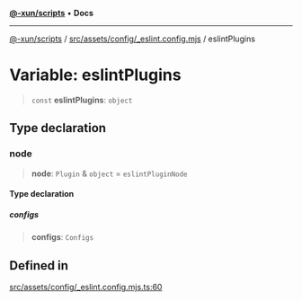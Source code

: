 [**@-xun/scripts**](../../../../../README.md) • **Docs**

***

[@-xun/scripts](../../../../../README.md) / [src/assets/config/\_eslint.config.mjs](../README.md) / eslintPlugins

# Variable: eslintPlugins

> `const` **eslintPlugins**: `object`

## Type declaration

### node

> **node**: `Plugin` & `object` = `eslintPluginNode`

#### Type declaration

##### configs

> **configs**: `Configs`

## Defined in

[src/assets/config/\_eslint.config.mjs.ts:60](https://github.com/Xunnamius/xscripts/blob/ce701f3d57da9f82ee0036320bc62d5c51233011/src/assets/config/_eslint.config.mjs.ts#L60)
